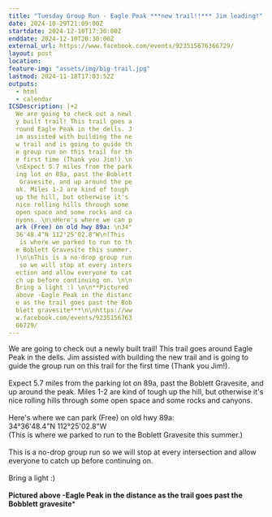 ```yaml
---
title: "Tuesday Group Run - Eagle Peak ***new trail!!*** Jim leading!"
date: 2024-10-29T21:09:00Z
startdate: 2024-12-10T17:30:00Z
enddate: 2024-12-10T20:30:00Z
external_url: https://www.facebook.com/events/923515676366729/
layout: post
location: 
feature-img: "assets/img/big-trail.jpg"
lastmod: 2024-11-18T17:03:52Z
outputs:
  - html
  - calendar
ICSDescription: |+2
  We are going to check out a newl  y built trail! This trail goes a  round Eagle Peak in the dells. J  im assisted with building the ne  w trail and is going to guide th  e group run on this trail for th  e first time (Thank you Jim!).\n  \nExpect 5.7 miles from the park  ing lot on 89a, past the Boblett   Gravesite, and up around the pe  ak. Miles 1-2 are kind of tough   up the hill, but otherwise it's   nice rolling hills through some   open space and some rocks and ca  nyons. \n\nHere's where we can p  ark (Free) on old hwy 89a: \n34°  36'48.4"N 112°25'02.8"W\n(This   is where we parked to run to th  e Boblett Gravesite this summer.  )\n\nThis is a no-drop group run   so we will stop at every inters  ection and allow everyone to cat  ch up before continuing on. \n\n  Bring a light :) \n\n**Pictured   above -Eagle Peak in the distanc  e as the trail goes past the Bob  blett gravesite***\n\nhttps://ww  w.facebook.com/events/9235156763  66729/
---
```


We are going to check out a newly built trail! This trail goes around Eagle Peak in the dells. Jim assisted with building the new trail and is going to guide the group run on this trail for the first time (Thank you Jim!).<br>
  <br>
  Expect 5.7 miles from the parking lot on 89a, past the Boblett Gravesite, and up around the peak. Miles 1-2 are kind of tough up the hill, but otherwise it's nice rolling hills through some open space and some rocks and canyons. <br>
  <br>
  Here's where we can park (Free) on old hwy 89a&#58; <br>
  34°36'48.4"N 112°25'02.8"W<br>
  (This is where we parked to run to the Boblett Gravesite this summer.)<br>
  <br>
  This is a no-drop group run so we will stop at every intersection and allow everyone to catch up before continuing on. <br>
  <br>
  Bring a light &#58;) <br>
  <br>
  **Pictured above -Eagle Peak in the distance as the trail goes past the Bobblett gravesite***<br>
  <br>
  
